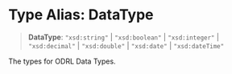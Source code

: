 # Type Alias: DataType

> **DataType**: `"xsd:string"` \| `"xsd:boolean"` \| `"xsd:integer"` \| `"xsd:decimal"` \| `"xsd:double"` \| `"xsd:date"` \| `"xsd:dateTime"`

The types for ODRL Data Types.
